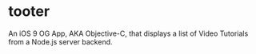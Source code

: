 # tooter
An iOS 9 OG App, AKA Objective-C, that displays a list of Video Tutorials from a Node.js server backend.
